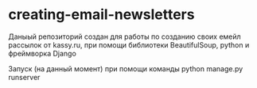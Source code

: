 # creating-email-newsletters
 

 Даныый репозиторий создан для работы по созданию своих емейл рассылок от kassy.ru, при помощи библиотеки BeautifulSoup, python и фреймворка Django

 Запуск (на данный момент) при помощи команды python manage.py runserver
